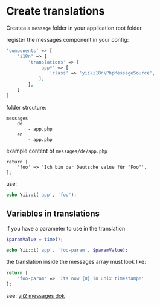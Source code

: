 Create translations
====================
Createa a `message` folder in your application root folder. 

register the messages component in your config:

```php
'components' => [
    'i18n' => [
        'translations' => [
            'app*' => [
                'class' => 'yii\i18n\PhpMessageSource',
            ],
        ],
    ]
]
```

folder strcuture:

```
messages
	de
		- app.php
	en
		- app.php
```

example content of `messages/de/app.php`

```
return [
    'foo' => 'Ich bin der Deutsche value für "Foo"',
];
```

use:

```php
echo Yii::t('app', 'foo');
```

Variables in translations
--------------------------

if you have a parameter to use in the translation

```php
$paramValue = time();

echo Yii::t('app', 'foo-param', $paramValue);
```

the translation inside the messages array must look like:

```php
return [
	'foo-param' => 'Its now {0} in unix timestamp!'
];
```
see: [yii2 messages dok](https://github.com/yiisoft/yii2/blob/master/docs/guide/tutorial-i18n.md)